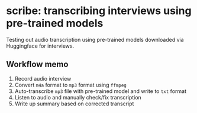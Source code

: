 # scribe: transcribing interviews using pre-trained models

Testing out audio transcription using pre-trained models downloaded via Huggingface for interviews.

## Workflow memo

1. Record audio interview
2. Convert `m4a` format to `mp3` format using `ffmpeg`
3. Auto-transcribe `mp3` file with pre-trained model and write to `txt` format
4. Listen to audio and manually check/fix transcription
5. Write up summary based on corrected transcript

